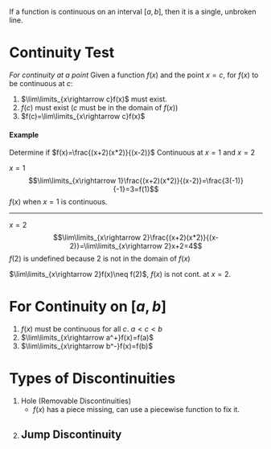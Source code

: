 If a function is continuous on an interval $[a,b]$, then it is a single, unbroken line.

# Continuity Test
*For continuity at a point*
Given a function $f(x)$ and the point $x=c$, for $f(x)$ to be continuous at $c$:
1. $\lim\limits_{x\rightarrow c}f(x)$ must exist.
2. $f(c)$ must exist ($c$ must be in the domain of $f(x)$)
3. $f(c)=\lim\limits_{x\rightarrow c}f(x)$
#### Example
Determine if $f(x)=\frac{(x+2)(x*2)}{(x-2)}$
Continuous at $x=1$ and $x=2$

$x=1$
$$\lim\limits_{x\rightarrow 1}\frac{(x+2)(x*2)}{(x-2)}=\frac{3(-1)}{-1}=3=f(1)$$
$f(x)$ when $x=1$ is continuous.

---
$x=2$
$$\lim\limits_{x\rightarrow 2}\frac{(x+2)(x*2)}{(x-2)}=\lim\limits_{x\rightarrow 2}x+2=4$$
$f(2)$ is undefined because $2$ is not in the domain of $f(x)$

$\lim\limits_{x\rightarrow 2}f(x)\neq f(2)$, $f(x)$ is not cont. at $x=2$.

# For Continuity on $[a,b]$
1. $f(x)$ must be continuous for all $c$. $a<c<b$
2. $\lim\limits_{x\rightarrow a^+}f(x)=f(a)$
3. $\lim\limits_{x\rightarrow b^-}f(x)=f(b)$
# Types of Discontinuities
1. Hole (Removable Discontinuities)
	- $f(x)$ has a piece missing, can use a piecewise function to fix it.
2. Jump Discontinuity
	- 